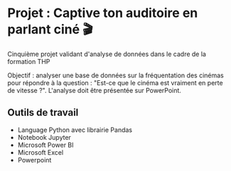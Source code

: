 # Projet : Captive ton auditoire en parlant ciné 🎬

Cinquième projet validant d'analyse de données dans le cadre de la formation THP  

Objectif : analyser une base de données sur la fréquentation des cinémas pour répondre à la question : "Est-ce que le cinéma est vraiment en perte de vitesse ?". L'analyse doit être présentée sur PowerPoint.


## Outils de travail

- Language Python avec librairie Pandas
- Notebook Jupyter
- Microsoft Power BI
- Microsoft Excel
- Powerpoint

